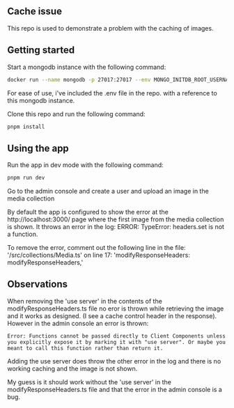 ## Cache issue

This repo is used to demonstrate a problem with the caching of images.

## Getting started

Start a mongodb instance with the following command:

```bash
docker run --name mongodb -p 27017:27017 --env MONGO_INITDB_ROOT_USERNAME=admin --env MONGO_INITDB_ROOT_PASSWORD=password -d mongo:latest
```

For ease of use, i've included the .env file in the repo. with a reference to this mongodb instance.

Clone this repo and run the following command:

```bash
pnpm install
```

## Using the app

Run the app in dev mode with the following command:

```bash
pnpm run dev
```

Go to the admin console and create a user and upload an image in the media collection

By default the app is configured to show the error at the http://localhost:3000/ page where the first image from the media collection is shown. It throws an error in the log: ERROR: TypeError: headers.set is not a function.

To remove the error, comment out the following line in the file: '/src/collections/Media.ts' on line 17: 'modifyResponseHeaders: modifyResponseHeaders,'

## Observations

When removing the 'use server' in the contents of the modifyResponseHeaders.ts file no eror is thrown while retrieving the image and it works as designed. (I see a cache control header in the response). However in the admin console an error is thrown:

```
Error: Functions cannot be passed directly to Client Components unless you explicitly expose it by marking it with "use server". Or maybe you meant to call this function rather than return it.
```

Adding the use server does throw the other error in the log and there is no working caching and the image is not shown.

My guess is it should work without the 'use server' in the modifyResponseHeaders.ts file and that the error in the admin console is a bug.
